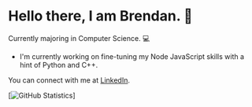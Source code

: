 # Hello there, I am Brendan. 👋
Currently majoring in Computer Science. 💻

- I'm currently working on fine-tuning my Node JavaScript skills with a hint of Python and C++.

You can connect with me at [LinkedIn](https://www.linkedin.com/in/3brendan/).

[![GitHub Statistics](https://github-readme-stats.vercel.app/api?username=3brendan&show_icons=true&count_private=true&theme=moltack&hide=stars,issues,prs)]